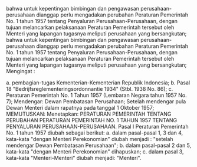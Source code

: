  bahwa untuk kepentingan bimbingan dan pengawasan perusahaan-perusahaan dianggap perlu mengadakan perubahan Peraturan Pemerintah No. 1 tahun 1957 tentang Penyaluran Perusahaan-Perusahaan, dengan tujuan melancarkan pelaksanaan Peraturan Pemerintah tersebut oleh Menteri yang lapangan tugasnya meliputi perusahaan yang bersangkutan; bahwa untuk kepentingan bimbingan dan pengawasan perusahaan-perusahaan dianggap perlu mengadakan perubahan Peraturan Pemerintah No. 1 tahun 1957 tentang Penyaluran Perusahaan-Perusahaan, dengan tujuan melancarkan pelaksanaan Peraturan Pemerintah tersebut oleh Menteri yang lapangan tugasnya meliputi perusahaan yang bersangkutan;
Mengingat :

a. pembagian-tugas Kementerian-Kementerian Republik Indonesia;
b. Pasal 18 "Bedrijfsreglementeringsordonnantie 1934" (Stbl. 1938 No. 86);
c. Peraturan Pemerintah No. 1 Tahun 1957 (Lembaran Negara tahun 1957 No. 7); Mendengar: Dewan Pembatasan Perusahaan; Setelah mendengar pula Dewan Menteri dalam rapatnya pada tanggal 1 Oktober 1957;
MEMUTUSKAN:
 Menetapkan: PERATURAN PEMERINTAH TENTANG PERUBAHAN PERATURAN PEMERINTAH NO. 1 TAHUN 1957 TENTANG PENYALURAN PERUSAHAAN-PERUSAHAAN. Pasal I Peraturan Pemerintah No. 1 tahun 1957 diubah sebagai berikut:
a. dalam pasal-pasal 1, 3 dan 4, kata-kata "dengan Menteri Perekonomian" diubah menjadi : "setelah mendengar Dewan Pembatasan Perusahaan";
b. dalam pasal-pasal 2 dan 5, kata-kata "dengan Menteri Perekonomian" dihapuskan;
c. dalam pasal 3, kata-kata "Menteri-Menteri" diubah menjadi: "Menteri".